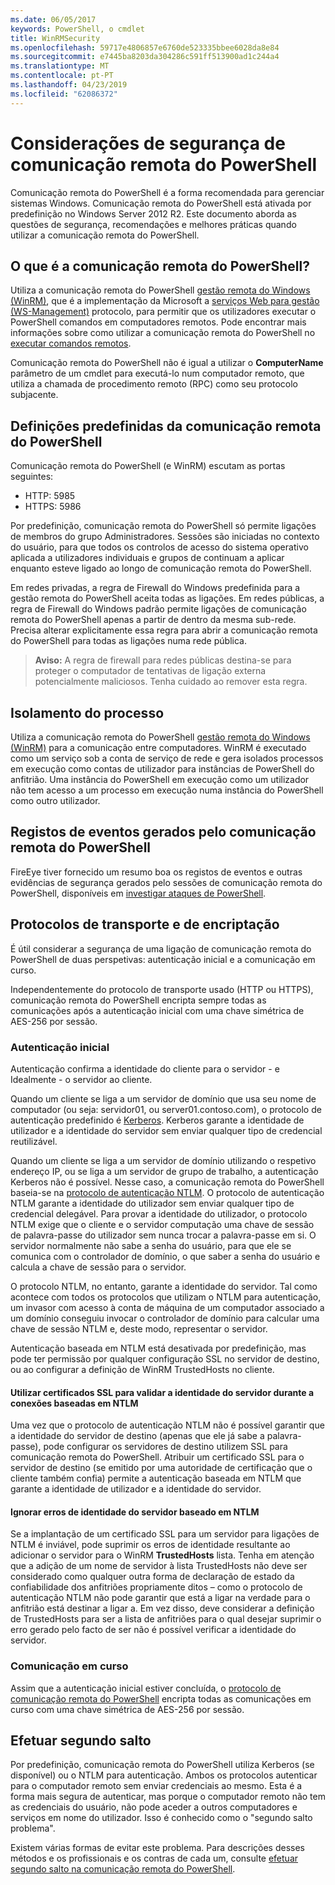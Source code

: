 ```yaml
---
ms.date: 06/05/2017
keywords: PowerShell, o cmdlet
title: WinRMSecurity
ms.openlocfilehash: 59717e4806857e6760de523335bbee6028da8e84
ms.sourcegitcommit: e7445ba8203da304286c591ff513900ad1c244a4
ms.translationtype: MT
ms.contentlocale: pt-PT
ms.lasthandoff: 04/23/2019
ms.locfileid: "62086372"
---
```

# <a name="powershell-remoting-security-considerations"></a>Considerações de segurança de comunicação remota do PowerShell

Comunicação remota do PowerShell é a forma recomendada para gerenciar sistemas Windows. Comunicação remota do PowerShell está ativada por predefinição no Windows Server 2012 R2. Este documento aborda as questões de segurança, recomendações e melhores práticas quando utilizar a comunicação remota do PowerShell.

## <a name="what-is-powershell-remoting"></a>O que é a comunicação remota do PowerShell?

Utiliza a comunicação remota do PowerShell [gestão remota do Windows (WinRM)](https://msdn.microsoft.com/library/windows/desktop/aa384426.aspx), que é a implementação da Microsoft a [serviços Web para gestão (WS-Management)](https://www.dmtf.org/sites/default/files/standards/documents/DSP0226_1.2.0.pdf) protocolo, para permitir que os utilizadores executar o PowerShell comandos em computadores remotos. Pode encontrar mais informações sobre como utilizar a comunicação remota do PowerShell no [executar comandos remotos](https://technet.microsoft.com/library/dd819505.aspx).

Comunicação remota do PowerShell não é igual a utilizar o **ComputerName** parâmetro de um cmdlet para executá-lo num computador remoto, que utiliza a chamada de procedimento remoto (RPC) como seu protocolo subjacente.

## <a name="powershell-remoting-default-settings"></a>Definições predefinidas da comunicação remota do PowerShell

Comunicação remota do PowerShell (e WinRM) escutam as portas seguintes:

- HTTP: 5985
- HTTPS: 5986

Por predefinição, comunicação remota do PowerShell só permite ligações de membros do grupo Administradores. Sessões são iniciadas no contexto do usuário, para que todos os controlos de acesso do sistema operativo aplicada a utilizadores individuais e grupos de continuam a aplicar enquanto esteve ligado ao longo de comunicação remota do PowerShell.

Em redes privadas, a regra de Firewall do Windows predefinida para a gestão remota do PowerShell aceita todas as ligações. Em redes públicas, a regra de Firewall do Windows padrão permite ligações de comunicação remota do PowerShell apenas a partir de dentro da mesma sub-rede. Precisa alterar explicitamente essa regra para abrir a comunicação remota do PowerShell para todas as ligações numa rede pública.

>**Aviso:** A regra de firewall para redes públicas destina-se para proteger o computador de tentativas de ligação externa potencialmente maliciosos. Tenha cuidado ao remover esta regra.

## <a name="process-isolation"></a>Isolamento do processo

Utiliza a comunicação remota do PowerShell [gestão remota do Windows (WinRM)](https://msdn.microsoft.com/library/windows/desktop/aa384426) para a comunicação entre computadores.
WinRM é executado como um serviço sob a conta de serviço de rede e gera isolados processos em execução como contas de utilizador para instâncias de PowerShell do anfitrião. Uma instância do PowerShell em execução como um utilizador não tem acesso a um processo em execução numa instância do PowerShell como outro utilizador.

## <a name="event-logs-generated-by-powershell-remoting"></a>Registos de eventos gerados pelo comunicação remota do PowerShell

FireEye tiver fornecido um resumo boa os registos de eventos e outras evidências de segurança gerados pelo sessões de comunicação remota do PowerShell, disponíveis em [investigar ataques de PowerShell](https://www.fireeye.com/content/dam/fireeye-www/global/en/solutions/pdfs/wp-lazanciyan-investigating-powershell-attacks.pdf).

## <a name="encryption-and-transport-protocols"></a>Protocolos de transporte e de encriptação

É útil considerar a segurança de uma ligação de comunicação remota do PowerShell de duas perspetivas: autenticação inicial e a comunicação em curso.

Independentemente do protocolo de transporte usado (HTTP ou HTTPS), comunicação remota do PowerShell encripta sempre todas as comunicações após a autenticação inicial com uma chave simétrica de AES-256 por sessão.

### <a name="initial-authentication"></a>Autenticação inicial

Autenticação confirma a identidade do cliente para o servidor - e Idealmente - o servidor ao cliente.

Quando um cliente se liga a um servidor de domínio que usa seu nome de computador (ou seja: servidor01, ou server01.contoso.com), o protocolo de autenticação predefinido é [Kerberos](https://msdn.microsoft.com/library/windows/desktop/aa378747.aspx).
Kerberos garante a identidade de utilizador e a identidade do servidor sem enviar qualquer tipo de credencial reutilizável.

Quando um cliente se liga a um servidor de domínio utilizando o respetivo endereço IP, ou se liga a um servidor de grupo de trabalho, a autenticação Kerberos não é possível. Nesse caso, a comunicação remota do PowerShell baseia-se na [protocolo de autenticação NTLM](https://msdn.microsoft.com/library/windows/desktop/aa378749.aspx). O protocolo de autenticação NTLM garante a identidade do utilizador sem enviar qualquer tipo de credencial delegável. Para provar a identidade do utilizador, o protocolo NTLM exige que o cliente e o servidor computação uma chave de sessão de palavra-passe do utilizador sem nunca trocar a palavra-passe em si. O servidor normalmente não sabe a senha do usuário, para que ele se comunica com o controlador de domínio, o que saber a senha do usuário e calcula a chave de sessão para o servidor.

O protocolo NTLM, no entanto, garante a identidade do servidor. Tal como acontece com todos os protocolos que utilizam o NTLM para autenticação, um invasor com acesso à conta de máquina de um computador associado a um domínio conseguiu invocar o controlador de domínio para calcular uma chave de sessão NTLM e, deste modo, representar o servidor.

Autenticação baseada em NTLM está desativada por predefinição, mas pode ter permissão por qualquer configuração SSL no servidor de destino, ou ao configurar a definição de WinRM TrustedHosts no cliente.

#### <a name="using-ssl-certificates-to-validate-server-identity-during-ntlm-based-connections"></a>Utilizar certificados SSL para validar a identidade do servidor durante a conexões baseadas em NTLM

Uma vez que o protocolo de autenticação NTLM não é possível garantir que a identidade do servidor de destino (apenas que ele já sabe a palavra-passe), pode configurar os servidores de destino utilizem SSL para comunicação remota do PowerShell. Atribuir um certificado SSL para o servidor de destino (se emitido por uma autoridade de certificação que o cliente também confia) permite a autenticação baseada em NTLM que garante a identidade de utilizador e a identidade do servidor.

#### <a name="ignoring-ntlm-based-server-identity-errors"></a>Ignorar erros de identidade do servidor baseado em NTLM

Se a implantação de um certificado SSL para um servidor para ligações de NTLM é inviável, pode suprimir os erros de identidade resultante ao adicionar o servidor para o WinRM **TrustedHosts** lista. Tenha em atenção que a adição de um nome de servidor à lista TrustedHosts não deve ser considerado como qualquer outra forma de declaração de estado da confiabilidade dos anfitriões propriamente ditos – como o protocolo de autenticação NTLM não pode garantir que está a ligar na verdade para o anfitrião está destinar a ligar a.
Em vez disso, deve considerar a definição de TrustedHosts para ser a lista de anfitriões para o qual desejar suprimir o erro gerado pelo facto de ser não é possível verificar a identidade do servidor.


### <a name="ongoing-communication"></a>Comunicação em curso

Assim que a autenticação inicial estiver concluída, o [protocolo de comunicação remota do PowerShell](https://msdn.microsoft.com/library/dd357801.aspx) encripta todas as comunicações em curso com uma chave simétrica de AES-256 por sessão.


## <a name="making-the-second-hop"></a>Efetuar segundo salto

Por predefinição, comunicação remota do PowerShell utiliza Kerberos (se disponível) ou o NTLM para autenticação. Ambos os protocolos autenticar para o computador remoto sem enviar credenciais ao mesmo.
Esta é a forma mais segura de autenticar, mas porque o computador remoto não tem as credenciais do usuário, não pode aceder a outros computadores e serviços em nome do utilizador.
Isso é conhecido como o "segundo salto problema".

Existem várias formas de evitar este problema. Para descrições desses métodos e os profissionais e os contras de cada um, consulte [efetuar segundo salto na comunicação remota do PowerShell](PS-remoting-second-hop.md).